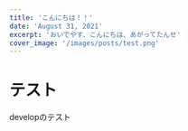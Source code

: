 ```yaml
---
title: 'こんにちは！！'
date: 'August 31, 2021'
excerpt: 'おいでやす、こんにちは、あがってたんせ'
cover_image: '/images/posts/test.png'
---
```


# テスト

developのテスト
